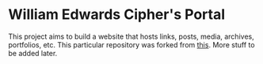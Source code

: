 # William Edwards Cipher's Portal

This project aims to build a website that hosts links, posts, media, archives, portfolios, etc. This particular repository was forked from [this](https://github.com/pages-themes/modernist). More stuff to be added later.
